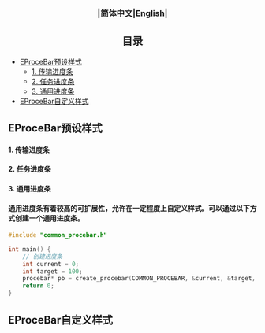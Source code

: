 ### <div align="center">|[简体中文](EProceBar_Style.md)|[English](../en/EProceBar_Style_en.md)|</div>

## <div align="center">目录</div>
- [EProceBar预设样式](#eprocebar预设样式)
  - [1. 传输进度条](#1-传输进度条)
  - [2. 任务进度条](#2-任务进度条)
  - [3. 通用进度条](#3-通用进度条)
- [EProceBar自定义样式](#eprocebar自定义样式)

## EProceBar预设样式
#### 1. 传输进度条
#### 2. 任务进度条
#### 3. 通用进度条
#### 通用进度条有着较高的可扩展性，允许在一定程度上自定义样式。可以通过以下方式创建一个通用进度条。
```c
#include "common_procebar.h"

int main() {
    // 创建进度条
    int current = 0;
    int target = 100;
    procebar* pb = create_procebar(COMMON_PROCEBAR, &current, &target, arg,true); // 使用COMMON_PROCEBAR样式
    return 0;
}
```


## EProceBar自定义样式